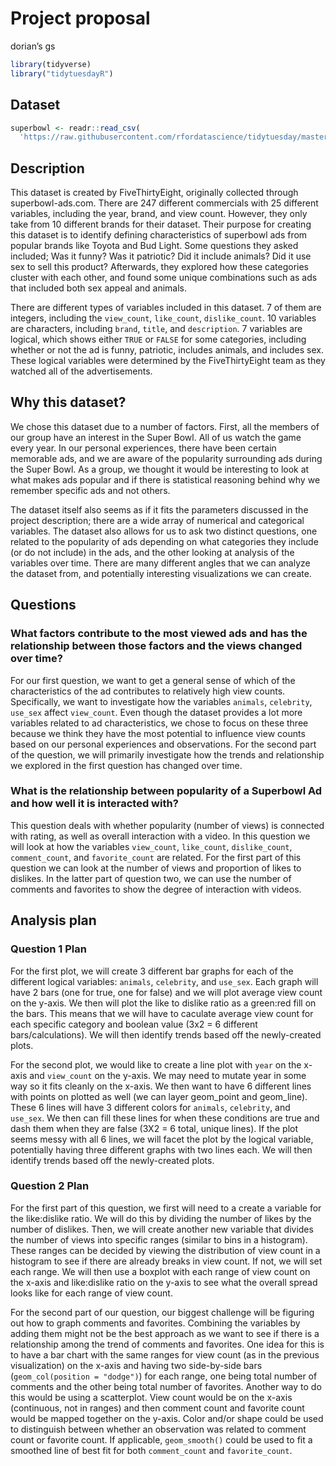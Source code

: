 Project proposal
================
dorian’s gs

``` r
library(tidyverse)
library("tidytuesdayR")
```

## Dataset

``` r
superbowl <- readr::read_csv(
  'https://raw.githubusercontent.com/rfordatascience/tidytuesday/master/data/2021/2021-03-02/youtube.csv')
```

## Description

This dataset is created by FiveThirtyEight, originally collected through
superbowl-ads.com. There are 247 different commercials with 25 different
variables, including the year, brand, and view count. However, they only
take from 10 different brands for their dataset. Their purpose for
creating this dataset is to identify defining characteristics of
superbowl ads from popular brands like Toyota and Bud Light. Some
questions they asked included; Was it funny? Was it patriotic? Did it
include animals? Did it use sex to sell this product? Afterwards, they
explored how these categories cluster with each other, and found some
unique combinations such as ads that included both sex appeal and
animals.

There are different types of variables included in this dataset. 7 of
them are integers, including the `view_count`, `like_count`,
`dislike_count`. 10 variables are characters, including `brand`,
`title`, and `description`. 7 variables are logical, which shows either
`TRUE` or `FALSE` for some categories, including whether or not the ad
is funny, patriotic, includes animals, and includes sex. These logical
variables were determined by the FiveThirtyEight team as they watched
all of the advertisements.

## Why this dataset?

We chose this dataset due to a number of factors. First, all the members
of our group have an interest in the Super Bowl. All of us watch the
game every year. In our personal experiences, there have been certain
memorable ads, and we are aware of the popularity surrounding ads during
the Super Bowl. As a group, we thought it would be interesting to look
at what makes ads popular and if there is statistical reasoning behind
why we remember specific ads and not others.

The dataset itself also seems as if it fits the parameters discussed in
the project description; there are a wide array of numerical and
categorical variables. The dataset also allows for us to ask two
distinct questions, one related to the popularity of ads depending on
what categories they include (or do not include) in the ads, and the
other looking at analysis of the variables over time. There are many
different angles that we can analyze the dataset from, and potentially
interesting visualizations we can create.

## Questions

### What factors contribute to the most viewed ads and has the relationship between those factors and the views changed over time?

For our first question, we want to get a general sense of which of the
characteristics of the ad contributes to relatively high view counts.
Specifically, we want to investigate how the variables `animals`,
`celebrity`, `use_sex` affect `view_count`. Even though the dataset
provides a lot more variables related to ad characteristics, we chose to
focus on these three because we think they have the most potential to
influence view counts based on our personal experiences and
observations. For the second part of the question, we will primarily
investigate how the trends and relationship we explored in the first
question has changed over time.

### What is the relationship between popularity of a Superbowl Ad and how well it is interacted with?

This question deals with whether popularity (number of views) is
connected with rating, as well as overall interaction with a video. In
this question we will look at how the variables `view_count`,
`like_count`, `dislike_count`, `comment_count`, and `favorite_count` are
related. For the first part of this question we can look at the number
of views and proportion of likes to dislikes. In the latter part of
question two, we can use the number of comments and favorites to show
the degree of interaction with videos.

## Analysis plan

### Question 1 Plan

For the first plot, we will create 3 different bar graphs for each of
the different logical variables: `animals`, `celebrity`, and `use_sex`.
Each graph will have 2 bars (one for true, one for false) and we will
plot average view count on the y-axis. We then will plot the like to
dislike ratio as a green:red fill on the bars. This means that we will
have to caculate average view count for each specific category and
boolean value (3x2 = 6 different bars/calculations). We will then
identify trends based off the newly-created plots.

For the second plot, we would like to create a line plot with `year` on
the x-axis and `view_count` on the y-axis. We may need to mutate year in
some way so it fits cleanly on the x-axis. We then want to have 6
different lines with points on plotted as well (we can layer geom\_point
and geom\_line). These 6 lines will have 3 different colors for
`animals`, `celebrity`, and `use_sex`. We then can fill these lines for
when these conditions are true and dash them when they are false (3X2 =
6 total, unique lines). If the plot seems messy with all 6 lines, we
will facet the plot by the logical variable, potentially having three
different graphs with two lines each. We will then identify trends based
off the newly-created plots.

### Question 2 Plan

For the first part of this question, we first will need to a create a
variable for the like:dislike ratio. We will do this by dividing the
number of likes by the number of dislikes. Then, we will create another
new variable that divides the number of views into specific ranges
(similar to bins in a histogram). These ranges can be decided by viewing
the distribution of view count in a histogram to see if there are
already breaks in view count. If not, we will set each range. We will
then use a boxplot with each range of view count on the x-axis and
like:dislike ratio on the y-axis to see what the overall spread looks
like for each range of view count.

For the second part of our question, our biggest challenge will be
figuring out how to graph comments and favorites. Combining the
variables by adding them might not be the best approach as we want to
see if there is a relationship among the trend of comments and
favorites. One idea for this is to have a bar chart with the same ranges
for view count (as in the previous visualization) on the x-axis and
having two side-by-side bars (`geom_col(position = "dodge")`) for each
range, one being total number of comments and the other being total
number of favorites. Another way to do this would be using a
scatterplot. View count would be on the x-axis (continuous, not in
ranges) and then comment count and favorite count would be mapped
together on the y-axis. Color and/or shape could be used to distinguish
between whether an observation was related to comment count or favorite
count. If applicable, `geom_smooth()` could be used to fit a smoothed
line of best fit for both `comment_count` and `favorite_count`.
